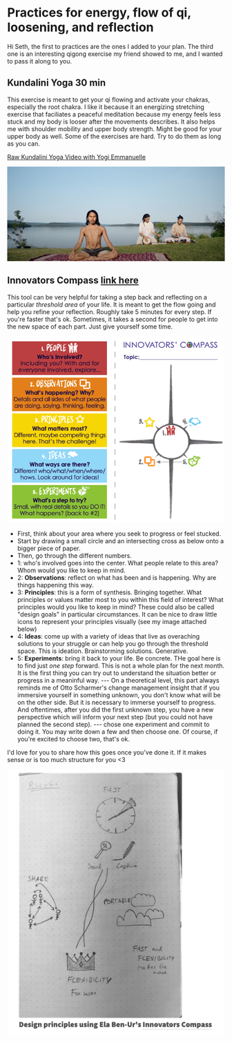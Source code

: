 # Practices for energy, flow of qi, loosening, and reflection
Hi Seth, the first to practices are the ones I added to your plan. The third one is an interesting qigong exercise my friend showed to me, and I wanted to pass it along to you. 

## Kundalini Yoga 30 min
This exercise is meant to get your qi flowing and activate your chakras, especially the root chakra. I like it because it an energizing stretching exercise that faciliates a peaceful meditation because my energy feels less stuck and my body is looser after the movements describes. It also helps me with shoulder mobility and upper body strength. Might be good for your upper body as well. Some of the exercises are hard. Try to do them as long as you can. 

[Raw Kundalini Yoga Video with Yogi Emmanuelle
](https://www.youtube.com/watch?si=dH0dzXLMzeN_QVSo&v=x9tRMpOSC_o&feature=youtu.be)

![](../media/cleanshot_2023-12-29-at-10-10-33@2x.png)

## Innovators Compass [link here](https://innovatorscompass.org/use-it#quickstart)
This tool can be very helpful for taking a step back and reflecting on a particular *threshold area* of your life. It is meant to get the flow going and help you refine your reflection. Roughly take 5 minutes for every step. If you're faster that's ok. Sometimes, it takes a second for people to get into the new space of each part. Just give yourself some time.  

![](../media/cleanshot_2023-12-29-at-10-27-50.png)

- First, think about your area where you seek to progress or feel stucked.
- Start by drawing a small circle and an intersecting cross as below onto a bigger piece of paper. 
- Then, go through the different numbers.
- 1: who's involved goes into the center. What people relate to this area? Whom would you like to keep in mind. 
- 2: **Observations**: reflect on what has been and is happening. Why are things happening this way. 
- 3: **Principles**: this is a form of synthesis. Bringing together. What principles or values matter most to you within this field of interest? What principles would you like to keep in mind? These could also be called "design goals" in particular circumstances. It can be nice to draw little icons to represent your principles visually (see my image attached below)
- 4: **Ideas**: come up with a variety of ideas that live as overaching solutions to your struggle or can help you go through the threshold space. This is ideation. Brainstorming solutions. Generative. 
- 5: **Experiments**: bring it back to your life. Be concrete. THe goal here is to find just *one step* forward. This is not a whole plan for the next month. It is the first thing you can try out to understand the situation better or progress in a meaninful way. --- On a theoretical level, this part always reminds me of Otto Scharmer's change management insight that if you immersive yourself in something unknown, you don't know what will be on the other side. But it is necessary to immerse yourself to progress. And oftentimes, after you did the first unknown step, you have a new perspective which will inform your next step (but you could not have planned the second step). --- chose one experiment and commit to doing it. You may write down a few and then choose one. Of course, if you're excited to choose two, that's ok. 

I'd love for you to share how this goes once you've done it. If it makes sense or is too much structure for you <3 

![](../media/cleanshot_2023-12-29-at-10-23-13.png)